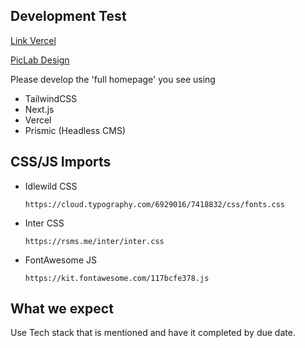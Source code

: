 ## Development Test

[Link Vercel](https://piclab.chalosalvador.vercel.app/)

[PicLab Design](https://www.figma.com/file/oLfcvrrm9KnZFygdhlnJQL/PicLab-Design?node-id=0%3A1)

Please develop the 'full homepage' you see using

- TailwindCSS
- Next.js
- Vercel
- Prismic (Headless CMS)

## CSS/JS Imports

- Idlewild CSS

  `https://cloud.typography.com/6929016/7418832/css/fonts.css`

- Inter CSS

  `https://rsms.me/inter/inter.css`

- FontAwesome JS

  `https://kit.fontawesome.com/117bcfe378.js`

## What we expect

Use Tech stack that is mentioned and have it completed by due date.
